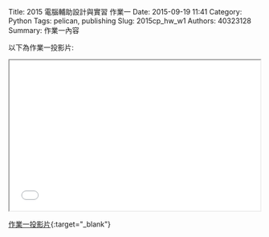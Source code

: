 Title: 2015 電腦輔助設計與實習 作業一
Date: 2015-09-19 11:41
Category: Python
Tags: pelican, publishing
Slug: 2015cp_hw_w1
Authors: 40323128
Summary: 作業一內容

以下為作業一投影片:

<iframe src="40323128_cp_w1_p.html" width="500" height="300"></iframe>

[作業一投影片](40323128_cp_w1_p.html){:target="_blank"}

